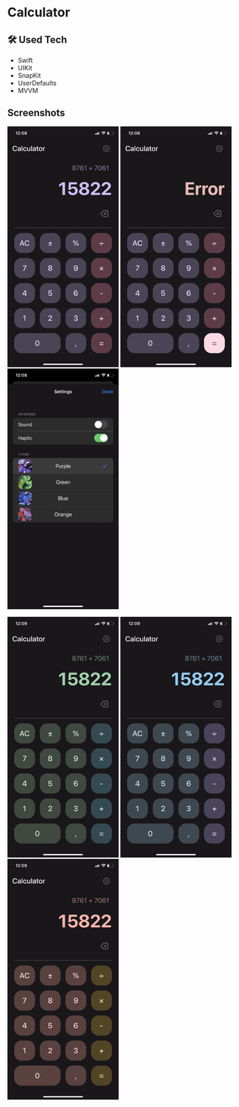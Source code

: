 #  Calculator

## 🛠 Used Tech

* Swift
* UIKit
* SnapKit
* UserDefaults
* MVVM

## Screenshots

<p>
    <img src="img/IMG_3110.PNG" width="250" height="540">
    <img src="img/IMG_3111.PNG" width="250" height="540">
    <img src="img/IMG_3112.PNG" width="250" height="540">
</p>
<p>
    <img src="img/IMG_3113.PNG" width="250" height="540">
    <img src="img/IMG_3114.PNG" width="250" height="540">
    <img src="img/IMG_3115.PNG" width="250" height="540">
</p>

